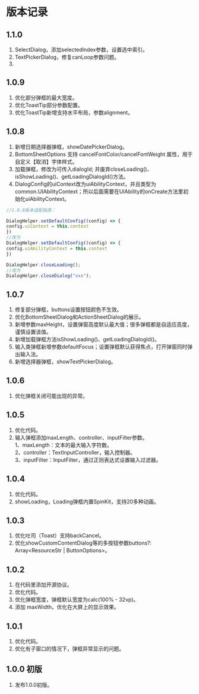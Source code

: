 # 版本记录


## 1.1.0
1. SelectDialog，添加selectedIndex参数，设置选中索引。
2. TextPickerDialog，修复canLoop参数问题。
3.

## 1.0.9
1. 优化部分弹框的最大宽度。
2. 优化ToastTip部分参数配置。
3. 优化ToastTip新增支持水平布局，参数alignment。


## 1.0.8
1. 新增日期选择器弹框，showDatePickerDialog。
2. BottomSheetOptions 支持 cancelFontColor/cancelFontWeight 属性，用于自定义【取消】字体样式。
3. 加载弹框，修改为可传入dialogId; 并废弃closeLoading()、isShowLoading()、getLoadingDialogId()方法。
4. DialogConfig的uiContext改为uiAbilityContext，并且类型为common.UIAbilityContext；所以后面需要在UIAbility的onCreate方法里初始化uiAbilityContext。

```typescript
//1.0.8版本适配指南：

DialogHelper.setDefaultConfig((config) => {
config.uiContext = this.context
})
//改为
DialogHelper.setDefaultConfig((config) => {
config.uiAbilityContext = this.context
})

DialogHelper.closeLoading();
//改为
DialogHelper.closeDialog("xxx");
```

## 1.0.7
1. 修复部分弹框，buttons设置按钮颜色不生效。
2. 优化BottomSheetDialog和ActionSheetDialog的展示。
3. 新增参数maxHeight，设置弹窗高度默认最大值；很多弹框都是自适应高度，谨慎设置该值。
4. 新增加载弹框方法isShowLoading()、getLoadingDialogId()。
5. 输入类弹框新增参数defaultFocus；设置弹框默认获得焦点，打开弹窗同时弹出输入法。
6. 新增选择器弹框，showTextPickerDialog。

## 1.0.6
1. 优化弹框关闭可能出现的异常。

## 1.0.5
1. 优化代码。   
2. 输入弹框添加maxLength、controller、inputFilter参数。   
    1、maxLength：文本的最大输入字符数。   
    2、controller：TextInputController，输入控制器。   
    3、inputFilter：InputFilter，通过正则表达式设置输入过滤器。   

## 1.0.4
1. 优化代码。   
2. showLoading，Loading弹框内置SpinKit，支持20多种动画。   

## 1.0.3
1. 优化吐司（Toast）支持backCancel。    
2. 优化showCustomContentDialog等的多按钮参数buttons?: Array<ResourceStr | ButtonOptions>。    

## 1.0.2
1. 在代码里添加开源协议。    
2. 优化代码。    
3. 优化弹框宽度，弹框默认宽度为calc(100% - 32vp)。    
4. 添加 maxWidth，优化在大屏上的显示效果。    

## 1.0.1
1. 优化代码。    
2. 优化有子窗口的情况下，弹框异常显示的问题。    

## 1.0.0 初版
1. 发布1.0.0初版。        